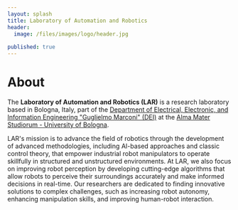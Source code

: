 ```yaml
---
layout: splash
title: Laboratory of Automation and Robotics
header:
  image: /files/images/logo/header.jpg
 
published: true
---
```


# About
<!-- <figure style="width: 20%" class="align-right"><img src="files/lar_logo.png"></figure> --> 
The **Laboratory of Automation and Robotics (LAR)** is a research laboratory based in Bologna, Italy, part of the [Department of Electrical, Electronic, and Information Engineering "Guglielmo Marconi" (DEI)](https://dei.unibo.it/en/index.html) at the [Alma Mater Studiorum - University of Bologna](https://www.unibo.it/en/homepage). 

LAR's mission is to advance the field of robotics through the development of advanced methodologies, including AI-based approaches and classic control theory, that empower industrial robot manipulators to operate skillfully in structured and unstructured environments.
At LAR, we also focus on improving robot perception by developing cutting-edge algorithms that allow robots to perceive their surroundings accurately and make informed decisions in real-time. Our researchers are dedicated to finding innovative solutions to complex challenges, such as increasing robot autonomy, enhancing manipulation skills, and improving human-robot interaction.

